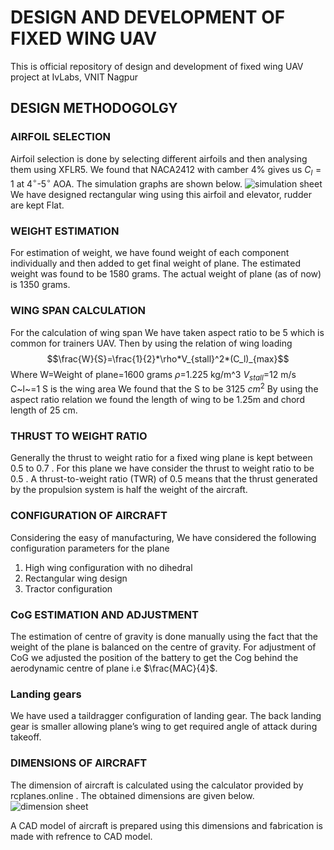 # DESIGN AND DEVELOPMENT OF FIXED WING UAV
This is official repository of design and development of fixed wing UAV project at IvLabs, VNIT Nagpur
## DESIGN METHODOGOLGY
### AIRFOIL SELECTION
Airfoil selection is done by selecting different airfoils and then analysing them using XFLR5. We found that NACA2412 with camber 4%  gives us $C_l=1$ at 4$^\circ$-5$^\circ$ AOA. The simulation graphs are shown below.
![simulation  sheet](https://github.com/user-attachments/assets/2181c926-fbb7-4846-8c08-43c0063a92b5)
We have designed rectangular wing using this airfoil and elevator, rudder are kept Flat.
### WEIGHT ESTIMATION
For estimation of weight, we have found weight of each component individually and then added to get final weight of plane. 
The estimated weight was found to be 1580 grams. The actual weight of plane (as of now) is 1350 grams.
### WING SPAN CALCULATION
For the calculation of wing span We have taken aspect ratio to be 5 which is common for trainers UAV. Then by using the relation of wing loading
$$\frac{W}{S}=\frac{1}{2}*\rho*V_{stall}^2*(C_l)_{max}$$
Where
W=Weight of plane=1600 grams
$\rho$=1.225 kg/m^3
$V_{stall}$=12 m/s
C~l~=1
S is the wing area
We found that the S to be 3125 $cm^2$ 
By using the aspect ratio relation we found the length of wing to be 1.25m and  chord length of 25 cm.

### THRUST TO WEIGHT RATIO
Generally the thrust to weight ratio for a fixed wing plane is kept between $0.5$ to $0.7$ . For this plane we have consider the thrust to weight ratio to be $0.5$ . A thrust-to-weight ratio (TWR) of 0.5 means that the thrust generated by the propulsion system is half the weight of the aircraft.
### CONFIGURATION OF AIRCRAFT
Considering the easy of manufacturing, We have considered the following configuration parameters for the plane
1. High wing configuration with no dihedral
2. Rectangular wing design
3. Tractor configuration
### CoG ESTIMATION AND ADJUSTMENT
The estimation of centre of gravity is done manually using the fact that the weight of the plane is balanced on the centre of gravity. For adjustment of CoG we adjusted the position of the battery to get the Cog behind the aerodynamic centre of plane i.e $\frac{MAC}{4}$.
### Landing gears
We have used a  taildragger configuration of landing gear. The back landing gear is smaller allowing plane’s wing to get required angle of attack during takeoff.
### DIMENSIONS OF AIRCRAFT 
The dimension of aircraft is calculated using the calculator provided by rcplanes.online . The obtained dimensions are given below.
![dimension sheet](https://github.com/user-attachments/assets/218126f2-06c9-435b-87a4-cb1fadbd9e2e)

A CAD model of aircraft is prepared using this dimensions and fabrication is made with refrence to CAD model.










